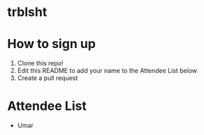 # trblsht

How to sign up
===========

1. Clone this repo!
2. Edit this README to add your name to the Attendee List below
3. Create a pull request 



Attendee List
===============

- Umar 
